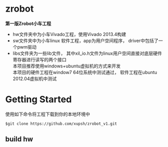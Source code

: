 zrobot
======

**第一版Zrobot小车工程**  
* hw文件夹中为小车Vivado工程，使用Vivado 2013.4构建  
* sw文件夹中为小车linux 软件工程，app为用户空间程序， driver中包括了一个pwm驱动  
* libs文件夹为一些lib文件， 其中xil_io.h文件为linux用户空间直接对底层硬件寄存器进行读写的两个接口  
本项目推荐使用windows+ubuntu虚拟机的方式来开发  
本项目的硬件工程在window7 64位系统中测试通过， 软件工程在ubuntu 2012.04虚拟机中测试  
# Getting Started
使用如下命令将工程下载到你的本地环境中  
  
  ```
  $git clone https://github.com/xupsh/zrobot_v1.git
  ```

## build hw
